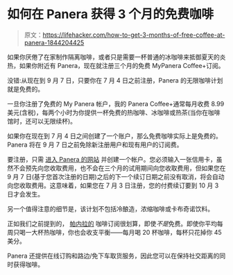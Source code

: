 # 如何在 Panera 获得 3 个月的免费咖啡

> 原文：<https://lifehacker.com/how-to-get-3-months-of-free-coffee-at-panera-1844204425>

如果你厌倦了在家制作隔离咖啡，或者只是需要一杯普通的冰咖啡来抵御夏天的炎热，如果你附近有 Panera，现在就注册三个月的免费 MyPanera Coffee+订阅。



没错:从现在到 9 月 7 日，只要你在 7 月 4 日之前注册，Panera 的无限咖啡计划就是免费的。

一旦你注册了免费的 My Panera 帐户，我的 Panera Coffee+通常每月收费 8.99 美元(含税)，每两个小时为你提供一杯免费的热咖啡、冰咖啡或热茶(当你在咖啡馆时，还可以无限续杯)。

如果你在现在到 7 月 4 日之间创建了一个账户，那么免费咖啡实际上是免费的。Panera 将在 9 月 7 日之前免除新注册用户和现有用户的订阅费。

要注册，只需 [进入 Panera 的网站](https://www.panerabread.com/en-us/mypanera/mypanera-coffee-subscription.html) 并创建一个帐户。您必须输入一张信用卡，虽然不会预先向您收取费用，也不会在三个月的试用期间向您收取费用，但如果您在 9 月 7 日(基于您首次注册的日期)之后的下一个续订日期之前没有取消，将会自动向您收取费用。这意味着，如果您在 7 月 3 日注册，您的付费续订要到 10 月 3 日才会发生。

另一个值得注意的细节是，该计划不包括冷酿造，浓缩咖啡或卡布奇诺饮料。

正如我们之前提到的， [帕内拉的](https://twocents.lifehacker.com/paneras-new-9-month-coffee-subscription-is-actually-a-1841941118) 咖啡订阅很划算，即使*不是*免费。即使你平均每周只喝一大杯热咖啡，你也会收支平衡——每月喝 20 杯咖啡，每杯只花掉你 45 美分。

Panera 还提供在线订购和路边/免下车取货服务，因此您可以在保持社交距离的同时获得咖啡。